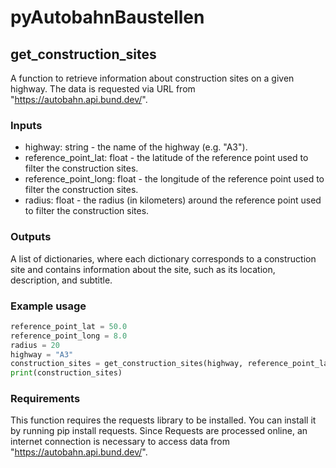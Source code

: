 # pyAutobahnBaustellen

## get_construction_sites
A function to retrieve information about construction sites on a given highway. The data is requested via URL from "https://autobahn.api.bund.dev/".

### Inputs
- highway: string - the name of the highway (e.g. "A3").
- reference_point_lat: float - the latitude of the reference point used to filter the construction sites.
- reference_point_long: float - the longitude of the reference point used to filter the construction sites.
- radius: float - the radius (in kilometers) around the reference point used to filter the construction sites.

### Outputs
A list of dictionaries, where each dictionary corresponds to a construction site and contains information about the site, such as its location, description, and subtitle.

### Example usage

```` python
reference_point_lat = 50.0
reference_point_long = 8.0
radius = 20
highway = "A3"
construction_sites = get_construction_sites(highway, reference_point_lat, reference_point_long, radius)
print(construction_sites)
````

### Requirements
This function requires the requests library to be installed. You can install it by running pip install requests.
Since Requests are processed online, an internet connection is necessary to access data from "https://autobahn.api.bund.dev/".